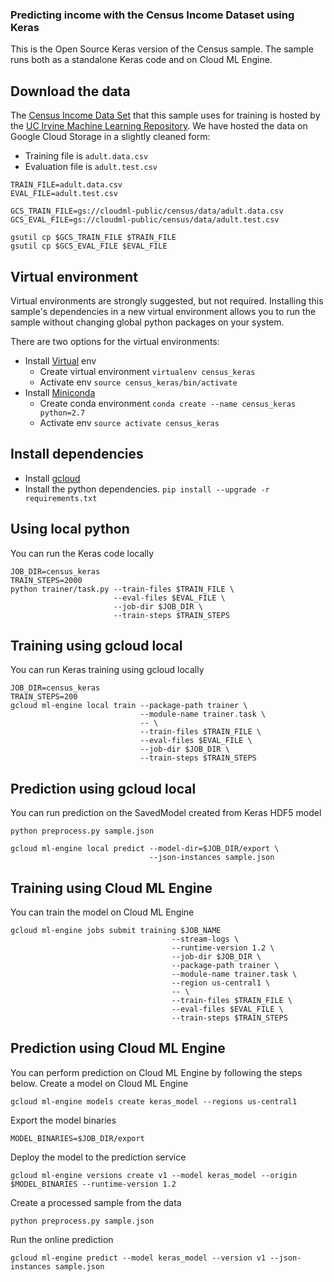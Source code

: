 ### Predicting income with the Census Income Dataset using Keras

This is the Open Source Keras version of the Census sample. The sample runs both as a
standalone Keras code and on Cloud ML Engine.

## Download the data
The [Census Income Data
Set](https://archive.ics.uci.edu/ml/datasets/Census+Income) that this sample
uses for training is hosted by the [UC Irvine Machine Learning
Repository](https://archive.ics.uci.edu/ml/datasets/). We have hosted the data
on Google Cloud Storage in a slightly cleaned form:

 * Training file is `adult.data.csv`
 * Evaluation file is `adult.test.csv`

```
TRAIN_FILE=adult.data.csv
EVAL_FILE=adult.test.csv

GCS_TRAIN_FILE=gs://cloudml-public/census/data/adult.data.csv
GCS_EVAL_FILE=gs://cloudml-public/census/data/adult.test.csv

gsutil cp $GCS_TRAIN_FILE $TRAIN_FILE
gsutil cp $GCS_EVAL_FILE $EVAL_FILE
```

## Virtual environment

Virtual environments are strongly suggested, but not required. Installing this
sample's dependencies in a new virtual environment allows you to run the sample
without changing global python packages on your system.

There are two options for the virtual environments:

 * Install [Virtual](https://virtualenv.pypa.io/en/stable/) env
   * Create virtual environment `virtualenv census_keras`
   * Activate env `source census_keras/bin/activate`
 * Install [Miniconda](https://conda.io/miniconda.html)
   * Create conda environment `conda create --name census_keras python=2.7`
   * Activate env `source activate census_keras`


## Install dependencies

 * Install [gcloud](https://cloud.google.com/sdk/gcloud/)
 * Install the python dependencies. `pip install --upgrade -r requirements.txt`

## Using local python

You can run the Keras code locally

```
JOB_DIR=census_keras
TRAIN_STEPS=2000
python trainer/task.py --train-files $TRAIN_FILE \
                       --eval-files $EVAL_FILE \
                       --job-dir $JOB_DIR \
                       --train-steps $TRAIN_STEPS
```

## Training using gcloud local

You can run Keras training using gcloud locally

```
JOB_DIR=census_keras
TRAIN_STEPS=200
gcloud ml-engine local train --package-path trainer \
                             --module-name trainer.task \
                             -- \
                             --train-files $TRAIN_FILE \
                             --eval-files $EVAL_FILE \
                             --job-dir $JOB_DIR \
                             --train-steps $TRAIN_STEPS
```

## Prediction using gcloud local

You can run prediction on the SavedModel created from Keras HDF5 model

```
python preprocess.py sample.json
```

```
gcloud ml-engine local predict --model-dir=$JOB_DIR/export \
                               --json-instances sample.json
```

## Training using Cloud ML Engine

You can train the model on Cloud ML Engine

```
gcloud ml-engine jobs submit training $JOB_NAME
                                    --stream-logs \
                                    --runtime-version 1.2 \
                                    --job-dir $JOB_DIR \
                                    --package-path trainer \
                                    --module-name trainer.task \
                                    --region us-central1 \
                                    -- \
                                    --train-files $TRAIN_FILE \
                                    --eval-files $EVAL_FILE \
                                    --train-steps $TRAIN_STEPS
```

## Prediction using Cloud ML Engine

You can perform prediction on Cloud ML Engine by following the steps below.
Create a model on Cloud ML Engine

```
gcloud ml-engine models create keras_model --regions us-central1
```

Export the model binaries

```
MODEL_BINARIES=$JOB_DIR/export
```

Deploy the model to the prediction service

```
gcloud ml-engine versions create v1 --model keras_model --origin $MODEL_BINARIES --runtime-version 1.2
```

Create a processed sample from the data

```
python preprocess.py sample.json

```

Run the online prediction

```
gcloud ml-engine predict --model keras_model --version v1 --json-instances sample.json
```
